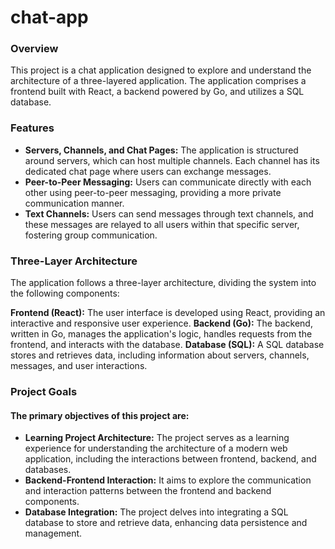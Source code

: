 # chat-app

### Overview

This project is a chat application designed to explore and understand the architecture of a three-layered application. The application comprises a frontend built with React, a backend powered by Go, and utilizes a SQL database.


### Features

* **Servers, Channels, and Chat Pages:** The application is structured around servers, which can host multiple channels. Each channel has its dedicated chat page where users can exchange messages.
* **Peer-to-Peer Messaging:** Users can communicate directly with each other using peer-to-peer messaging, providing a more private communication manner.
* **Text Channels:** Users can send messages through text channels, and these messages are relayed to all users within that specific server, fostering group communication.


### Three-Layer Architecture

The application follows a three-layer architecture, dividing the system into the following components:

**Frontend (React):** The user interface is developed using React, providing an interactive and responsive user experience.
**Backend (Go):** The backend, written in Go, manages the application's logic, handles requests from the frontend, and interacts with the database.
**Database (SQL):** A SQL database stores and retrieves data, including information about servers, channels, messages, and user interactions.


### Project Goals

#### The primary objectives of this project are:
* **Learning Project Architecture:** The project serves as a learning experience for understanding the architecture of a modern web application, including the interactions between frontend, backend, and databases.
* **Backend-Frontend Interaction:** It aims to explore the communication and interaction patterns between the frontend and backend components.
* **Database Integration:** The project delves into integrating a SQL database to store and retrieve data, enhancing data persistence and management.
